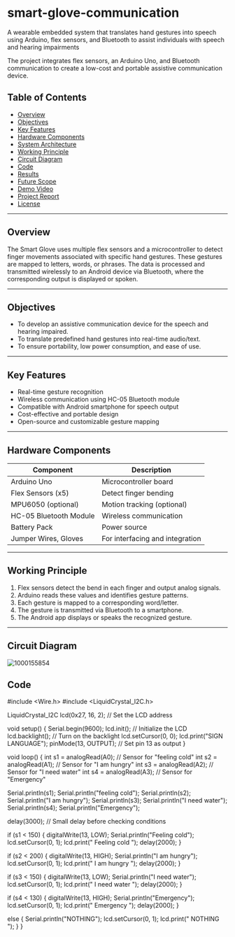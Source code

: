# smart-glove-communication
A wearable embedded system that translates hand gestures into speech using Arduino, flex sensors, and Bluetooth to assist individuals with speech and hearing impairments

The project integrates flex sensors, an Arduino Uno, and Bluetooth communication to create a low-cost and portable assistive communication device.

## Table of Contents

- [Overview](#overview)
- [Objectives](#objectives)
- [Key Features](#key-features)
- [Hardware Components](#hardware-components)
- [System Architecture](#system-architecture)
- [Working Principle](#working-principle)
- [Circuit Diagram](#circuit-diagram)
- [Code](#code)
- [Results](#results)
- [Future Scope](#future-scope)
- [Demo Video](#demo-video)
- [Project Report](#project-report)
- [License](#license)

---

## Overview

The Smart Glove uses multiple flex sensors and a microcontroller to detect finger movements associated with specific hand gestures. These gestures are mapped to letters, words, or phrases. The data is processed and transmitted wirelessly to an Android device via Bluetooth, where the corresponding output is displayed or spoken.

---

## Objectives

- To develop an assistive communication device for the speech and hearing impaired.
- To translate predefined hand gestures into real-time audio/text.
- To ensure portability, low power consumption, and ease of use.

---

## Key Features

- Real-time gesture recognition
- Wireless communication using HC-05 Bluetooth module
- Compatible with Android smartphone for speech output
- Cost-effective and portable design
- Open-source and customizable gesture mapping

---

## Hardware Components

| Component              | Description                    |
|------------------------|--------------------------------|
| Arduino Uno            | Microcontroller board          |
| Flex Sensors (x5)      | Detect finger bending          |
| MPU6050 (optional)     | Motion tracking (optional)     |
| HC-05 Bluetooth Module | Wireless communication         |
| Battery Pack           | Power source                   |
| Jumper Wires, Gloves   | For interfacing and integration |

---

##  Working Principle

1. Flex sensors detect the bend in each finger and output analog signals.
2. Arduino reads these values and identifies gesture patterns.
3. Each gesture is mapped to a corresponding word/letter.
4. The gesture is transmitted via Bluetooth to a smartphone.
5. The Android app displays or speaks the recognized gesture.

---

## Circuit Diagram
![1000155854](https://github.com/user-attachments/assets/195bf852-65a6-48f9-834a-04a35c7947a8)



## Code
#include <Wire.h>
#include <LiquidCrystal_I2C.h>

LiquidCrystal_I2C lcd(0x27, 16, 2); // Set the LCD address

void setup() {
  Serial.begin(9600);
  lcd.init();           // Initialize the LCD
  lcd.backlight();      // Turn on the backlight
  lcd.setCursor(0, 0);
  lcd.print("SIGN LANGUAGE");
  pinMode(13, OUTPUT);  // Set pin 13 as output
}

void loop() {
  int s1 = analogRead(A0); // Sensor for "feeling cold"
  int s2 = analogRead(A1); // Sensor for "I am hungry"
  int s3 = analogRead(A2); // Sensor for "I need water"
  int s4 = analogRead(A3); // Sensor for "Emergency"

  Serial.println(s1); Serial.println("feeling cold");
  Serial.println(s2); Serial.println("I am hungry");
  Serial.println(s3); Serial.println("I need water");
  Serial.println(s4); Serial.println("Emergency");

  delay(3000); // Small delay before checking conditions

  if (s1 < 150) {
    digitalWrite(13, LOW);
    Serial.println("Feeling cold");
    lcd.setCursor(0, 1);
    lcd.print(" Feeling cold  ");
    delay(2000);
  }

  if (s2 < 200) {
    digitalWrite(13, HIGH);
    Serial.println("I am hungry");
    lcd.setCursor(0, 1);
    lcd.print(" I am hungry  ");
    delay(2000);
  }

  if (s3 < 150) {
    digitalWrite(13, LOW);
    Serial.println("I need water");
    lcd.setCursor(0, 1);
    lcd.print(" I need water ");
    delay(2000);
  }

  if (s4 < 130) {
    digitalWrite(13, HIGH);
    Serial.println("Emergency");
    lcd.setCursor(0, 1);
    lcd.print(" Emergency    ");
    delay(2000);
  }

  else {
    Serial.println("NOTHING");
    lcd.setCursor(0, 1);
    lcd.print(" NOTHING      ");
  }
} 
